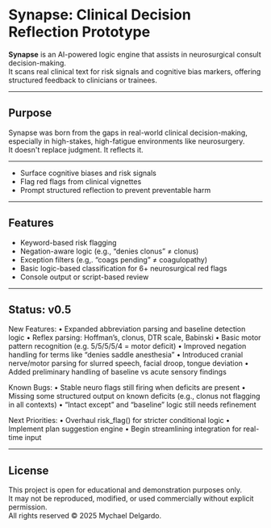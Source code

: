# Synapse: Clinical Decision Reflection Prototype

**Synapse** is an AI-powered logic engine that assists in neurosurgical consult decision-making.  
It scans real clinical text for risk signals and cognitive bias markers, offering structured feedback to clinicians or trainees.

---

## Purpose

Synapse was born from the gaps in real-world clinical decision-making, especially in high-stakes, high-fatigue environments like neurosurgery.  
It doesn't replace judgment. It reflects it.

---
- Surface cognitive biases and risk signals
- Flag red flags from clinical vignettes
- Prompt structured reflection to prevent preventable harm

---

## Features

- Keyword-based risk flagging
- Negation-aware logic (e.g., “denies clonus” ≠ clonus)
- Exception filters (e.g,. “coags pending” ≠ coagulopathy)
- Basic logic-based classification for 6+ neurosurgical red flags
- Console output or script-based review

---

## Status: v0.5

New Features:
	•	Expanded abbreviation parsing and baseline detection logic
	•	Reflex parsing: Hoffman’s, clonus, DTR scale, Babinski
	•	Basic motor pattern recognition (e.g. 5/5/5/5/4 = motor deficit)
	•	Improved negation handling for terms like “denies saddle anesthesia”
	•	Introduced cranial nerve/motor parsing for slurred speech, facial droop, tongue deviation
	•	Added preliminary handling of baseline vs acute sensory findings

Known Bugs:
	•	Stable neuro flags still firing when deficits are present
	•	Missing some structured output on known deficits (e.g., clonus not flagging in all contexts)
	•	“Intact except” and “baseline” logic still needs refinement

Next Priorities:
	•	Overhaul risk_flag() for stricter conditional logic
	•	Implement plan suggestion engine
	•	Begin streamlining integration for real-time input


---

## License

This project is open for educational and demonstration purposes only.  
It may not be reproduced, modified, or used commercially without explicit permission.  
All rights reserved © 2025 Mychael Delgardo.

